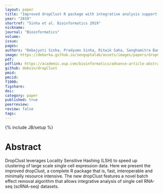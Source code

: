 ```yaml
---
layout: paper
title: "Improved dropClust R package with integrative analysis support for scRNA-seq data"
year: "2019"
shortref: "Sinha et al. Bioinformatics 2019"
nickname:
journal: "Bioinformatics"
volume: 
issue: 
pages:
authors: "Debajyoti Sinha, Pradyumn Sinha, Ritwik Saha, Sanghamitra Bandyopadhyay, Debarka Sengupta"
image: https://debarka.github.io/senguptalab/assets/images/papers/dropClustAdvanced.PNG
pdf:
pdflink: https://academic.oup.com/bioinformatics/advance-article-abstract/doi/10.1093/bioinformatics/btz823/5613889?redirectedFrom=fulltext
github: debsin/dropClust
pmid:
pmcid:
f1000:
figshare:
doi:
category: paper
published: true
peerreview:
review: false
tags:
---
```

{% include JB/setup %}


# Abstract

DropClust leverages Locality Sensitive Hashing (LSH) to speed up clustering of large scale single cell expression data. Here we present the improved dropClust, a complete R package that is, fast, interoperable and minimally resource intensive. The new dropClust features a novel batch effect removal algorithm that allows integrative analysis of single cell RNA-seq (scRNA-seq) datasets.
